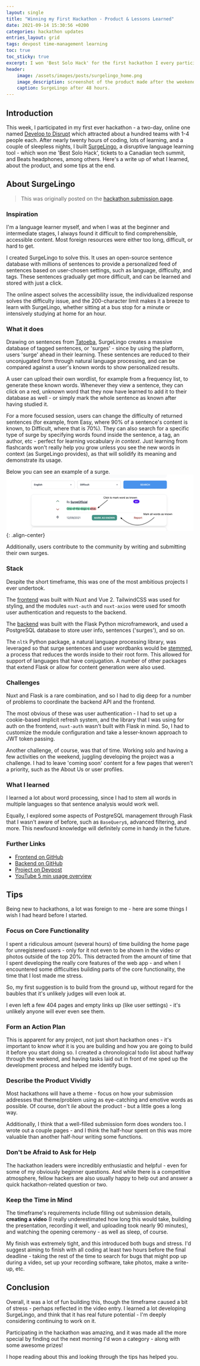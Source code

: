 ```yaml
---
layout: single
title: "Winning my First Hackathon - Product & Lessons Learned"
date: 2021-09-14 15:30:56 +0200
categories: hackathon updates
entries_layout: grid
tags: devpost time-management learning
toc: true
toc_sticky: true
excerpt: I won 'Best Solo Hack' for the first hackathon I every participated in - here's what I did, learned, and made.
header:
    image: /assets/images/posts/surgelingo_home.png
    image_description: screenshot of the product made after the weekend elapsed
    caption: SurgeLingo after 48 hours.
---
```


## Introduction
This week, I participated in my first ever hackathon - a two-day, online one named [Develop to Disrupt](https://develop-to-disrupt.devpost.com/) which attracted about a hundred teams with 1-4 people each. After nearly twenty hours of coding, lots of learning, and a couple of sleepless nights, I built [SurgeLingo](https://devpost.com/software/surgelingo), a disruptive language learning tool - which won me 'Best Solo Hack', tickets to a Canadian tech summit, and Beats headphones, among others. Here's a write up of what I learned, about the product, and some tips at the end.

## About SurgeLingo
> This was originally posted on the [hackathon submission page](https://devpost.com/software/surgelingo).

### Inspiration
I'm a language learner myself, and when I was at the beginner and intermediate stages, I always found it difficult to find comprehensible, accessible content. Most foreign resources were either too long, difficult, or hard to get.

I created SurgeLingo to solve this. It uses an open-source sentence database with millions of sentences to provide a personalized feed of sentences based on user-chosen settings, such as language, difficulty, and tags. These sentences gradually get more difficult, and can be learned and stored with just a click.

The online aspect solves the accessibility issue, the individualized response solves the difficulty issue, and the 200-character limit makes it a breeze to learn with SurgeLingo, whether sitting at a bus stop for a minute or intensively studying at home for an hour.

### What it does
Drawing on sentences from [Tatoeba](https://tatoeba.org/en/), SurgeLingo creates a massive database of tagged sentences, or 'surges' - since by using the platform, users 'surge' ahead in their learning. These sentences are reduced to their unconjugated form through natural language processing, and can be compared against a user's known words to show personalized results.

A user can upload their own wordlist, for example from a frequency list, to generate these known words. Whenever they view a sentence, they can click on a red, unknown word that they now have learned to add it to their database as well - or simply mark the whole sentence as known after having studied it.

For a more focused session, users can change the difficulty of returned sentences (for example, from Easy, where 90% of a sentence's content is known, to Difficult, where that is 70%). They can also search for a specific type of surge by specifying words found inside the sentence, a tag, an author, etc - perfect for learning vocabulary _in context_. Just learning from flashcards won't really help you grow unless you see the new words in context (as SurgeLingo provides), as that will solidify its meaning and demonstrate its usage.

Below you can see an example of a surge.
![Example sentence surge](https://raw.githubusercontent.com/Destaq/surgelingo-backend/main/static/surgelingo_example.png){: .align-center}

Additionally, users contribute to the community by writing and submitting their own surges.

### Stack
Despite the short timeframe, this was one of the most ambitious projects I ever undertook.

The [frontend](https://www.github.com/Destaq/surgelingo-frontend) was built with Nuxt and Vue 2. TailwindCSS was used for styling, and the modules `nuxt-auth` and `nuxt-axios` were used for smooth user authentication and requests to the backend.

The [backend](https://www.github.com/Destaq/surgelingo-backend) was built with the Flask Python microframework, and used a PostgreSQL database to store user info, sentences ('surges'), and so on.

The `nltk` Python package, a natural language processing library, was leveraged so that surge sentences and user wordbanks would be [stemmed](https://en.wikipedia.org/wiki/Stemming), a process that reduces the words inside to their root form. This allowed for support of languages that have conjugation. A number of other packages that extend Flask or allow for content generation were also used.

### Challenges
Nuxt and Flask is a rare combination, and so I had to dig deep for a number of problems to coordinate the backend API and the frontend.

The most obvious of these was user authentication - I had to set up a cookie-based implicit refresh system, and the library that I was using for auth on the frontend, `nuxt-auth` wasn't built with Flask in mind. So, I had to customize the module configuration and take a lesser-known approach to JWT token passing.

Another challenge, of course, was that of time. Working solo and having a few activities on the weekend, juggling developing the project was a challenge. I had to leave 'coming soon' content for a few pages that weren't a priority, such as the About Us or user profiles.

### What I learned
I learned a lot about word processing, since I had to stem all words in multiple languages so that sentence analysis would work well.

Equally, I explored some aspects of PostgreSQL management through Flask that I wasn't aware of before, such as `BaseQuery`s, advanced filtering, and more. This newfound knowledge will definitely come in handy in the future.

### Further Links
- [Frontend on GitHub](https://www.github.com/Destaq/surgelingo-frontend)
- [Backend on GitHub](https://www.github.com/Destaq/surgelingo-backend)
- [Project on Devpost](https://devpost.com/software/surgelingo)
- [YouTube 5 min usage overview](https://youtu.be/lIIGpiJqbz0)

## Tips
Being new to hackathons, a lot was foreign to me - here are some things I wish I had heard before I started.

### Focus on Core Functionality
I spent a ridiculous amount (several hours) of time building the home page for unregistered users - only for it not even to be shown in the video or photos outside of the top 20%. This detracted from the amount of time that I spent developing the really core features of the web app - and when I encountered some difficulties building parts of the core functionality, the time that I lost made me stress.

So, my first suggestion is to build from the ground up, without regard for the baubles that it's unlikely judges will even look at.

I even left a few 404 pages and empty links up (like user settings) - it's unlikely anyone will ever even see them.

### Form an Action Plan
This is apparent for any project, not just short hackathon ones - it's important to know *what* it is you are building and how you are going to build it before you start doing so. I created a chronological todo list about halfway through the weekend, and having tasks laid out in front of me sped up the development process and helped me identify bugs.

### Describe the Product Vividly
Most hackathons will have a theme - focus on how your submission addresses that theme/problem using as eye-catching and emotive words as possible. Of course, don't *lie* about the product - but a little goes a long way.

Additionally, I think that a well-filled submission form does wonders too. I wrote out a couple pages - and I think the half-hour spent on this was more valuable than another half-hour writing some functions.

### Don't be Afraid to Ask for Help
The hackathon leaders were incredibly enthusiastic and helpful - even for some of my obviously beginner questions. And while there is a competitive atmosphere, fellow hackers are also usually happy to help out and answer a quick hackathon-related question or two.

### Keep the Time in Mind
The timeframe's requirements include filling out submission details, __creating a video__ (I really underestimated how long this would take, building the presentation, recording it well, and uploading took nearly 90 minutes), and watching the opening ceremony - as well as sleep, of course.

My finish was extremely tight, and this introduced both bugs and stress. I'd suggest aiming to finish with all coding at least two hours before the final deadline - taking the rest of the time to search for bugs that might pop up during a video, set up your recording software, take photos, make a write-up, etc.

## Conclusion
Overall, it was a lot of fun building this, though the timeframe caused a bit of stress - perhaps reflected in the video entry. I learned a lot developing SurgeLingo, and think that it has real future potential - I'm deeply considering continuing to work on it.

Participating in the hackathon was amazing, and it was made all the more special by finding out the next morning I'd won a category - along with some awesome prizes!

I hope reading about this and looking through the tips has helped you.
